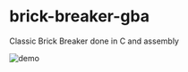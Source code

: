 # brick-breaker-gba

Classic Brick Breaker done in C and assembly

![demo](https://github.com/pngqunshen/brick-breaker-gba/assets/77652228/e6068405-cf9c-403e-8346-f6922e4a5d1b)
